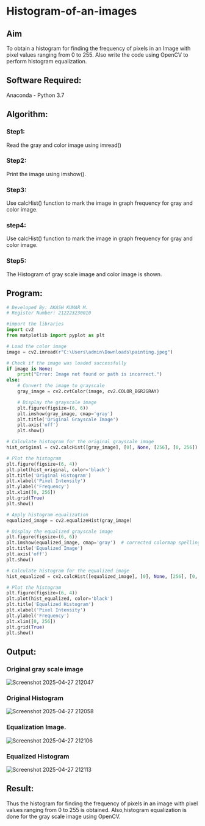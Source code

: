 # Histogram-of-an-images
## Aim
To obtain a histogram for finding the frequency of pixels in an Image with pixel values ranging from 0 to 255. Also write the code using OpenCV to perform histogram equalization.

## Software Required:
Anaconda - Python 3.7

## Algorithm:
### Step1:
Read the gray and color image using imread()

### Step2:
Print the image using imshow().



### Step3:
Use calcHist() function to mark the image in graph frequency for gray and color image.

### step4:
Use calcHist() function to mark the image in graph frequency for gray and color image.

### Step5:
The Histogram of gray scale image and color image is shown.


## Program:
```python
# Developed By: AKASH KUMAR M.
# Register Number: 212223230010

#import the libraries 
import cv2
from matplotlib import pyplot as plt

# Load the color image
image = cv2.imread(r"C:\Users\admin\Downloads\painting.jpeg")

# Check if the image was loaded successfully
if image is None:
    print("Error: Image not found or path is incorrect.")
else:
    # Convert the image to grayscale
    gray_image = cv2.cvtColor(image, cv2.COLOR_BGR2GRAY)

    # Display the grayscale image
    plt.figure(figsize=(6, 6))
    plt.imshow(gray_image, cmap='gray')
    plt.title('Original Grayscale Image')
    plt.axis('off')
    plt.show()

# Calculate histogram for the original grayscale image
hist_original = cv2.calcHist([gray_image], [0], None, [256], [0, 256])

# Plot the histogram
plt.figure(figsize=(6, 4))
plt.plot(hist_original, color='black')
plt.title('Original Histogram')
plt.xlabel('Pixel Intensity')
plt.ylabel('Frequency')
plt.xlim([0, 256])
plt.grid(True)
plt.show()

# Apply histogram equalization
equalized_image = cv2.equalizeHist(gray_image)

# Display the equalized grayscale image
plt.figure(figsize=(6, 6))
plt.imshow(equalized_image, cmap='gray')  # corrected colormap spelling
plt.title('Equalized Image')
plt.axis('off')
plt.show()

# Calculate histogram for the equalized image
hist_equalized = cv2.calcHist([equalized_image], [0], None, [256], [0, 256])

# Plot the histogram
plt.figure(figsize=(6, 4))
plt.plot(hist_equalized, color='black')
plt.title('Equalized Histogram')
plt.xlabel('Pixel Intensity')
plt.ylabel('Frequency')
plt.xlim([0, 256])
plt.grid(True)
plt.show()

```
## Output:
### Original gray scale image 
![Screenshot 2025-04-27 212047](https://github.com/user-attachments/assets/78e85d52-396b-43c4-b6ed-588a5c0218ba)



### Original Histogram 
![Screenshot 2025-04-27 212058](https://github.com/user-attachments/assets/1f4fac02-6145-4114-aeb6-97e83e13e58f)



### Equalization Image.
![Screenshot 2025-04-27 212106](https://github.com/user-attachments/assets/f3e0da14-7100-47fa-a52f-53f0cb51ee86)



### Equalized Histogram
![Screenshot 2025-04-27 212113](https://github.com/user-attachments/assets/145edd31-03be-48c8-911a-865fa5f980d1)



## Result: 
Thus the histogram for finding the frequency of pixels in an image with pixel values ranging from 0 to 255 is obtained. Also,histogram equalization is done for the gray scale image using OpenCV.
